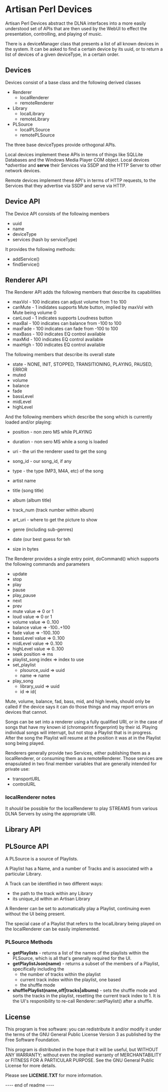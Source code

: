 # Artisan Perl Devices

Artisan Perl Devices abstract the DLNA interfaces into a more
easily understood set of APIs that are then used by the WebUI
to effect the presentation, controlling, and playing of music.

There is a deviceManager class that presents a list of all known
devices in the system.  It can be asked to find a certain device
by its uuid, or to return a list of devices of a given deviceType,
in a certain order.

## Devices

Devices consist of a base class and the following derived classes

- Renderer
  - localRenderer
  - remoteRenderer
- Library
  - localLibrary
  - remoteLibrary
- PLSource
  - localPLSource
  - remotePLSource

The three base deviceTypes provide orthogonal APIs.

Local devices implement these APIs in terms of things like
	SQLLite Databases and the Windows Media Player COM object.
	Local devices **advertise* and **serve** their Services
	via SSDP and the HTTP Server to other network devices.

Remote devices implement these API's in terms of HTTP requests,
	to the Services that they advertise via SSDP and serve
	via HTTP.


## Device API

The Device API consists of the following members

- uuid
- name
- deviceType
- services (hash by serviceType)

It provides the following methods:

- addService()
- findService()


## Renderer API

The Renderer API adds the following members that describe
its capabilities

- maxVol - 100 indicates can adjust volume from 1 to 100
- canMute - 1 indidates supports Mute button, implied by maxVol with Mute being volume 0
- canLoud - 1 indicates supports Loudness button
- maxBal - 100 indicates can balance from -100 to 100
- maxFade - 100 indicates can fade from -100 to 100
- maxBass - 100 indicates EQ control available
- maxMid - 100 indicates EQ control available
- maxHigh - 100 indicates EQ control available

The following members that describe its overall state

- state - NONE, INIT, STOPPED, TRANSITIONING, PLAYING, PAUSED, ERROR
- muted
- volume
- balance
- fade
- bassLevel
- midLevel
- highLevel

And the following members which describe the song which
is currently loaded and/or playing:

- position - non zero MS while PLAYING
- duration - non sero MS while a song is loaded

- uri - the uri the renderer used to get the song
- song_id - our song_id, if any
- type - the type (MP3, M4A, etc) of the song
- artist name
- title (song title)
- album (album title)
- track_num (track number within album)
- art_uri - where to get the picture to show
- genre (including sub-genres)
- date (our best guess for teh
- size in bytes

The Renderer provides a single entry point, doCommand()
which supports the following commands and parameters

- update
- stop
- play
- pause
- play_pause
- next
- prev
- mute value => 0 or 1
- loud value => 0 or 1
- volume value => 0..100
- balance value => -100..+100
- fade value => -100..100
- bassLevel value => 0..100
- midLevel value => 0..100
- highLevel value => 0..100
- seek position => ms
- playlist_song index => index to use
- set_playlist
  - plsource_uuid => uuid
  - name => name
- play_song
  - library_uuid => uuid
  - id => id{

Mute, volume, balance, fad, bass, mid, and high levels,
should only be called if the device says it can do those
things and may report errors on devices that cannot.

Songs can be set into a renderer using a fully qualified
URI, or in the case of songs that have my known id
(chromaprint fingerprint) by their id.  Playing
individual songs will interrupt, but not stop
a Playlist that is in progress.  After the song
the Playlist will resume at the position it was
at in the Playlist song being played.


Renderers generally provide two Services, either
publishing them as a localRenderer, or consuming
them as a remoteRenderer.  Those services are
enapsulated in two final member variables that
are generally intended for private use:

- transportURL
- controlURL

### localRenderer notes

It *should* be possible for the localRenderer to play
STREAMS from various DLNA Servers by using the appropriate
URI.




## Library API


## PLSource API

A PLSource is a source of Playlists.

A Playlist has a Name, and a number of Tracks and is
associated with a particular Library.

A Track can be identified in two different ways:

- the path to the track within any Library
- its unique_id within an Artisan Library

A Renderer can be set to automatically play a Playlist,
continuing even without the UI being present.

The special case of a Playlist that refers to the
localLibrary being played on the localRenderer can
be easily implemented.


### PLSource Methods

- **getPlaylists** - returns a list of the names of the
  playlists within the PLSource, which is all that's generally
  required for the UI.
- **getPlaylistJson(name)** - returns a subset of the members
  of a Playlist, specifically including the
  - the number of tracks within the playlist
  - current track index within the playlist, one based
  - the shuffle mode
- **shufflePlaylist(name,off|tracks|albums)** - sets the
  shuffle mode and sorts the tracks in the playlist,
  resetting the current track index to 1. It is the
  UI's responibility to re-call Renderer::setPlaylist()
  after a shuffle.












## License

This program is free software: you can redistribute it and/or modify
it under the terms of the GNU General Public License Version 3 as published by
the Free Software Foundation.

This program is distributed in the hope that it will be useful,
but WITHOUT ANY WARRANTY; without even the implied warranty of
MERCHANTABILITY or FITNESS FOR A PARTICULAR PURPOSE.  See the
GNU General Public License for more details.

Please see **LICENSE.TXT** for more information.

---- end of readme ----
